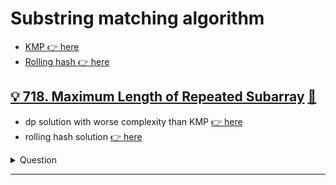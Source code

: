 # Substring matching algorithm
- [KMP :point_right: here](../notes/kmp.md)
- [Rolling hash :point_right: here](../notes/rolling_hash.md)

## [:bulb: 718. Maximum Length of Repeated Subarray](https://leetcode.com/problems/maximum-length-of-repeated-subarray/) [:dart:](max_len_of_repeated_subarray.h)
- dp solution with worse complexity than KMP [:point_right: here](../dp/max_len_of_repeated_subarray_dp.h)
- rolling hash solution [:point_right: here](max_len_of_repeated_subarray_rollinghash.h)

<details><summary markdown="span">Question</summary>

```markdown
Given two integer arrays nums1 and nums2, return the maximum length of a subarray that appears in both arrays.

Example 1:
Input: nums1 = [1,2,3,2,1], nums2 = [3,2,1,4,7]
Output: 3
Explanation: The repeated subarray with maximum length is [3,2,1].

Example 2:
Input: nums1 = [0,0,0,0,0], nums2 = [0,0,0,0,0]
Output: 5
```
</details>

------------------------------------------------------------------------------